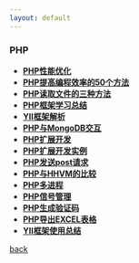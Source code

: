 ```yaml
---
layout: default
---
```



### PHP

  * **[PHP性能优化](./detail/PHP性能优化.html)**
  * **[PHP提高编程效率的50个方法](./detail/PHP提高编程效率的50个方法.html)**
  * **[PHP读取文件的三种方法](./detail/PHP读取文件的三种方法.html)**
  * **[PHP框架学习总结](https://github.com/bingbo/blog/blob/master/doc/php%E6%A1%86%E6%9E%B6%E8%B0%83%E7%A0%94%E6%8A%A5%E5%91%8A.pdf)**
  * **[YII框架解析](./detail/YII框架解析.html)**
  * **[PHP与MongoDB交互](./detail/PHP与MongoDB交互.html)**
  * **[PHP扩展开发](./detail/PHP扩展开发.html)**
  * **[PHP扩展开发实例](https://github.com/bingbo/bing)**
  * **[PHP发送post请求](./detail/PHP发送post请求.html)**
  * **[PHP与HHVM的比较](./detail/PHP与HHVM的比较.html)**
  * **[PHP多进程](./detail/PHP多进程.html)**
  * **[PHP信号管理](./detail/PHP信号管理.html)**
  * **[PHP生成验证码](./detail/PHP生成验证码.html)**
  * **[PHP导出EXCEL表格](./detail/PHP导出EXCEL表格.html)**
  * **[YII框架使用总结](./detail/YII框架使用总结.html)**


[back](./../../)